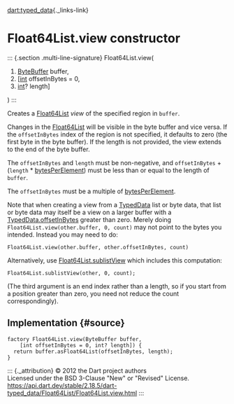 [dart:typed\_data](../../dart-typed_data/dart-typed_data-library){._links-link}

Float64List.view constructor
============================

::: {.section .multi-line-signature}
Float64List.view(

1.  [ByteBuffer](../bytebuffer-class) buffer,
2.  \[[int](../../dart-core/int-class) offsetInBytes = 0,
3.  [int](../../dart-core/int-class)? length\]

)
:::

Creates a [Float64List](../float64list-class) *view* of the specified
region in `buffer`.

Changes in the [Float64List](../float64list-class) will be visible in
the byte buffer and vice versa. If the `offsetInBytes` index of the
region is not specified, it defaults to zero (the first byte in the byte
buffer). If the length is not provided, the view extends to the end of
the byte buffer.

The `offsetInBytes` and `length` must be non-negative, and
`offsetInBytes` + (`length` \*
[bytesPerElement](bytesperelement-constant)) must be less than or equal
to the length of `buffer`.

The `offsetInBytes` must be a multiple of
[bytesPerElement](bytesperelement-constant).

Note that when creating a view from a [TypedData](../typeddata-class)
list or byte data, that list or byte data may itself be a view on a
larger buffer with a
[TypedData.offsetInBytes](../typeddata/offsetinbytes) greater than zero.
Merely doing `Float64List.view(other.buffer, 0, count)` may not point to
the bytes you intended. Instead you may need to do:

``` {.language-dart data-language="dart"}
Float64List.view(other.buffer, other.offsetInBytes, count)
```

Alternatively, use [Float64List.sublistView](float64list.sublistview)
which includes this computation:

``` {.language-dart data-language="dart"}
Float64List.sublistView(other, 0, count);
```

(The third argument is an end index rather than a length, so if you
start from a position greater than zero, you need not reduce the count
correspondingly).

Implementation {#source}
--------------

``` {.language-dart data-language="dart"}
factory Float64List.view(ByteBuffer buffer,
    [int offsetInBytes = 0, int? length]) {
  return buffer.asFloat64List(offsetInBytes, length);
}
```

::: {._attribution}
© 2012 the Dart project authors\
Licensed under the BSD 3-Clause \"New\" or \"Revised\" License.\
<https://api.dart.dev/stable/2.18.5/dart-typed_data/Float64List/Float64List.view.html>
:::
